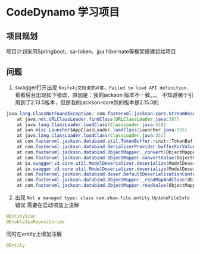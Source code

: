 # CodeDynamo 学习项目

## 项目规划
项目计划采用Springboot、sa-token、jpa hibernate等框架搭建初始项目

## 问题
1. swagger打开出现 `Knife4j文档请求异常`、`Failed to load API definition.`
看看后台出现如下错误，原因是：我的jackson 版本不一致。。。
不知道哪个引用到了2.13.5版本，但是我的jackson-core包的版本是2.15.0的
```java
java.lang.ClassNotFoundException: com.fasterxml.jackson.core.StreamReadConstraints
	at java.net.URLClassLoader.findClass(URLClassLoader.java:387)
	at java.lang.ClassLoader.loadClass(ClassLoader.java:418)
	at sun.misc.Launcher$AppClassLoader.loadClass(Launcher.java:355)
	at java.lang.ClassLoader.loadClass(ClassLoader.java:351)
	at com.fasterxml.jackson.databind.util.TokenBuffer.<init>(TokenBuffer.java:64)
	at com.fasterxml.jackson.databind.SerializerProvider.bufferForValueConversion(SerializerProvider.java:491)
	at com.fasterxml.jackson.databind.ObjectMapper._convert(ObjectMapper.java:4516)
	at com.fasterxml.jackson.databind.ObjectMapper.convertValue(ObjectMapper.java:4475)
	at io.swagger.v3.core.util.ModelDeserializer.deserialize(ModelDeserializer.java:85)
	at io.swagger.v3.core.util.ModelDeserializer.deserialize(ModelDeserializer.java:33)
	at com.fasterxml.jackson.databind.deser.DefaultDeserializationContext.readRootValue(DefaultDeserializationContext.java:323)
	at com.fasterxml.jackson.databind.ObjectMapper._readMapAndClose(ObjectMapper.java:4825)
	at com.fasterxml.jackson.databind.ObjectMapper.readValue(ObjectMapper.java:3772)
```

2. 出现 `Not a managed type: class com.shaw.file.entity.UpdateFileInfo` 错误
需要在启动项加上注解
```java
@EntityScan
@EnableJpaRepositories
```
同时在entity上增加注解
```java
@Entity
```
